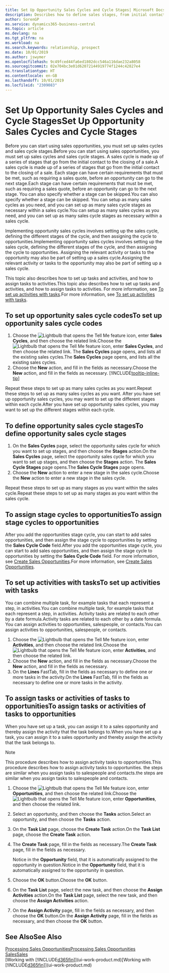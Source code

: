 ```yaml
---
title: Set Up Opportunity Sales Cycles and Cycle Stages| Microsoft Docs
description: Describes how to define sales stages, from initial contact to closing, to create a sales cycle and assign it to opportunities in Business Central.
author: SorenGP
ms.service: dynamics365-business-central
ms.topic: article
ms.devlang: na
ms.tgt_pltfrm: na
ms.workload: na
ms.search.keywords: relationship, prospect
ms.date: 10/01/2019
ms.author: jswymer
ms.openlocfilehash: 9c49fced44fa6ed1802dcc546a116dae232a8058
ms.sourcegitcommit: 02e704bc3e01d62072144919774f1244c42827e4
ms.translationtype: HT
ms.contentlocale: en-GB
ms.lasthandoff: 10/01/2019
ms.locfileid: "2309083"
---
```

# <a name="set-up-opportunity-sales-cycles-and-cycle-stages"></a><span data-ttu-id="4a6fa-103">Set Up Opportunity Sales Cycles and Cycle Stages</span><span class="sxs-lookup"><span data-stu-id="4a6fa-103">Set Up Opportunity Sales Cycles and Cycle Stages</span></span>
<span data-ttu-id="4a6fa-104">Before you can start using sales opportunities, you must set up sales cycles and sales cycle stages.</span><span class="sxs-lookup"><span data-stu-id="4a6fa-104">Before you can start using sales opportunities, you must set up sales cycles and sales cycle stages.</span></span> <span data-ttu-id="4a6fa-105">A sales cycle is made up of a series of stages that go from the initial contact to the closing of a sale.</span><span class="sxs-lookup"><span data-stu-id="4a6fa-105">A sales cycle is made up of a series of stages that go from the initial contact to the closing of a sale.</span></span> <span data-ttu-id="4a6fa-106">Each stage can have certain requirements that must be met, such as requiring a sales quote, before an opportunity can go to the next stage.</span><span class="sxs-lookup"><span data-stu-id="4a6fa-106">Each stage can have certain requirements that must be met, such as requiring a sales quote, before an opportunity can go to the next stage.</span></span> <span data-ttu-id="4a6fa-107">You can also specify whether a stage can be skipped.</span><span class="sxs-lookup"><span data-stu-id="4a6fa-107">You can also specify whether a stage can be skipped.</span></span> <span data-ttu-id="4a6fa-108">You can setup as many sales cycles as you need, and you can set up as many sales cycle stages as necessary within a sales cycle.</span><span class="sxs-lookup"><span data-stu-id="4a6fa-108">You can setup as many sales cycles as you need, and you can set up as many sales cycle stages as necessary within a sales cycle.</span></span>

<span data-ttu-id="4a6fa-109">Implementing opportunity sales cycles involves setting up the sales cycle, defining the different stages of the cycle, and then assigning the cycle to opportunities.</span><span class="sxs-lookup"><span data-stu-id="4a6fa-109">Implementing opportunity sales cycles involves setting up the sales cycle, defining the different stages of the cycle, and then assigning the cycle to opportunities.</span></span> <span data-ttu-id="4a6fa-110">Assigning the relevant activity or tasks to the opportunity may also be part of setting up a sales cycle.</span><span class="sxs-lookup"><span data-stu-id="4a6fa-110">Assigning the relevant activity or tasks to the opportunity may also be part of setting up a sales cycle.</span></span>

<span data-ttu-id="4a6fa-111">This topic also describes how to set up tasks and activities, and how to assign tasks to activities.</span><span class="sxs-lookup"><span data-stu-id="4a6fa-111">This topic also describes how to set up tasks and activities, and how to assign tasks to activities.</span></span> <span data-ttu-id="4a6fa-112">For more information, see [To set up activities with tasks](marketing-how-setup-opportunity-sales-cycles-stages.md#to-set-up-activities-with-tasks).</span><span class="sxs-lookup"><span data-stu-id="4a6fa-112">For more information, see [To set up activities with tasks](marketing-how-setup-opportunity-sales-cycles-stages.md#to-set-up-activities-with-tasks).</span></span>

## <a name="to-set-up-opportunity-sales-cycle-codes"></a><span data-ttu-id="4a6fa-113">To set up opportunity sales cycle codes</span><span class="sxs-lookup"><span data-stu-id="4a6fa-113">To set up opportunity sales cycle codes</span></span>
1. <span data-ttu-id="4a6fa-114">Choose the ![Lightbulb that opens the Tell Me feature](media/ui-search/search_small.png "Tell me what you want to do") icon, enter **Sales Cycles**, and then choose the related link.</span><span class="sxs-lookup"><span data-stu-id="4a6fa-114">Choose the ![Lightbulb that opens the Tell Me feature](media/ui-search/search_small.png "Tell me what you want to do") icon, enter **Sales Cycles**, and then choose the related link.</span></span> <span data-ttu-id="4a6fa-115">The **Sales Cycles** page opens, and lists all the existing sales cycles.</span><span class="sxs-lookup"><span data-stu-id="4a6fa-115">The **Sales Cycles** page opens, and lists all the existing sales cycles.</span></span>
2. <span data-ttu-id="4a6fa-116">Choose the **New** action, and fill in the fields as necessary.</span><span class="sxs-lookup"><span data-stu-id="4a6fa-116">Choose the **New** action, and fill in the fields as necessary.</span></span> [!INCLUDE[tooltip-inline-tip](includes/tooltip-inline-tip_md.md)]

<span data-ttu-id="4a6fa-117">Repeat these steps to set up as many sales cycles as you want.</span><span class="sxs-lookup"><span data-stu-id="4a6fa-117">Repeat these steps to set up as many sales cycles as you want.</span></span> <span data-ttu-id="4a6fa-118">After you have set up opportunity sales cycles, you may want to set up the different stages within each cycle.</span><span class="sxs-lookup"><span data-stu-id="4a6fa-118">After you have set up opportunity sales cycles, you may want to set up the different stages within each cycle.</span></span>

## <a name="to-define-opportunity-sales-cycle-stages"></a><span data-ttu-id="4a6fa-119">To define opportunity sales cycle stages</span><span class="sxs-lookup"><span data-stu-id="4a6fa-119">To define opportunity sales cycle stages</span></span>
1. <span data-ttu-id="4a6fa-120">On the **Sales Cycles** page, select the opportunity sales cycle for which you want to set up stages, and then choose the **Stages** action.</span><span class="sxs-lookup"><span data-stu-id="4a6fa-120">On the **Sales Cycles** page, select the opportunity sales cycle for which you want to set up stages, and then choose the **Stages** action.</span></span> <span data-ttu-id="4a6fa-121">The **Sales Cycle Stages** page opens.</span><span class="sxs-lookup"><span data-stu-id="4a6fa-121">The **Sales Cycle Stages** page opens.</span></span>
2. <span data-ttu-id="4a6fa-122">Choose the **New** action to enter a new stage in the sales cycle.</span><span class="sxs-lookup"><span data-stu-id="4a6fa-122">Choose the **New** action to enter a new stage in the sales cycle.</span></span>

<span data-ttu-id="4a6fa-123">Repeat these steps to set up as many stages as you want within the sales cycle.</span><span class="sxs-lookup"><span data-stu-id="4a6fa-123">Repeat these steps to set up as many stages as you want within the sales cycle.</span></span>

## <a name="to-assign-stage-cycles-to-opportunities"></a><span data-ttu-id="4a6fa-124">To assign stage cycles to opportunities</span><span class="sxs-lookup"><span data-stu-id="4a6fa-124">To assign stage cycles to opportunities</span></span>
<span data-ttu-id="4a6fa-125">After you add the opportunities stage cycle, you can start to add sales opportunities, and then assign the stage cycle to opportunities by setting the **Sales Cycle Code** field.</span><span class="sxs-lookup"><span data-stu-id="4a6fa-125">After you add the opportunities stage cycle, you can start to add sales opportunities, and then assign the stage cycle to opportunities by setting the **Sales Cycle Code** field.</span></span> <span data-ttu-id="4a6fa-126">For more information, see [Create Sales Opportunities](marketing-how-create-opportunities.md).</span><span class="sxs-lookup"><span data-stu-id="4a6fa-126">For more information, see [Create Sales Opportunities](marketing-how-create-opportunities.md).</span></span>

## <a name="to-set-up-activities-with-tasks"></a><span data-ttu-id="4a6fa-127">To set up activities with tasks</span><span class="sxs-lookup"><span data-stu-id="4a6fa-127">To set up activities with tasks</span></span>
<span data-ttu-id="4a6fa-128">You can combine multiple task, for example tasks that each represent a step, in activities.</span><span class="sxs-lookup"><span data-stu-id="4a6fa-128">You can combine multiple task, for example tasks that each represent a step, in activities.</span></span> <span data-ttu-id="4a6fa-129">Activity tasks are related to each other by a date formula.</span><span class="sxs-lookup"><span data-stu-id="4a6fa-129">Activity tasks are related to each other by a date formula.</span></span> <span data-ttu-id="4a6fa-130">You can assign activities to opportunities, salespeople, or contacts.</span><span class="sxs-lookup"><span data-stu-id="4a6fa-130">You can assign activities to opportunities, salespeople, or contacts.</span></span>

1. <span data-ttu-id="4a6fa-131">Choose the ![Lightbulb that opens the Tell Me feature](media/ui-search/search_small.png "Tell me what you want to do") icon, enter **Activities**, and then choose the related link.</span><span class="sxs-lookup"><span data-stu-id="4a6fa-131">Choose the ![Lightbulb that opens the Tell Me feature](media/ui-search/search_small.png "Tell me what you want to do") icon, enter **Activities**, and then choose the related link.</span></span>
2. <span data-ttu-id="4a6fa-132">Choose the **New** action, and fill in the fields as necessary.</span><span class="sxs-lookup"><span data-stu-id="4a6fa-132">Choose the **New** action, and fill in the fields as necessary.</span></span>
3. <span data-ttu-id="4a6fa-133">On the **Lines** FastTab, fill in the fields as necessary to define one or more tasks in the activity.</span><span class="sxs-lookup"><span data-stu-id="4a6fa-133">On the **Lines** FastTab, fill in the fields as necessary to define one or more tasks in the activity.</span></span>

## <a name="to-assign-tasks-or-activities-of-tasks-to-opportunities"></a><span data-ttu-id="4a6fa-134">To assign tasks or activities of tasks to opportunities</span><span class="sxs-lookup"><span data-stu-id="4a6fa-134">To assign tasks or activities of tasks to opportunities</span></span>
<span data-ttu-id="4a6fa-135">When you have set up a task, you can assign it to a sales opportunity and thereby assign the activity that the task belongs to.</span><span class="sxs-lookup"><span data-stu-id="4a6fa-135">When you have set up a task, you can assign it to a sales opportunity and thereby assign the activity that the task belongs to.</span></span>

> [!NOTE]  
>   <span data-ttu-id="4a6fa-136">This procedure describes how to assign activity tasks to opportunities.</span><span class="sxs-lookup"><span data-stu-id="4a6fa-136">This procedure describes how to assign activity tasks to opportunities.</span></span> <span data-ttu-id="4a6fa-137">the steps are similar when you assign tasks to salespeople and contacts.</span><span class="sxs-lookup"><span data-stu-id="4a6fa-137">the steps are similar when you assign tasks to salespeople and contacts.</span></span>

1. <span data-ttu-id="4a6fa-138">Choose the ![Lightbulb that opens the Tell Me feature](media/ui-search/search_small.png "Tell me what you want to do") icon, enter **Opportunities**, and then choose the related link.</span><span class="sxs-lookup"><span data-stu-id="4a6fa-138">Choose the ![Lightbulb that opens the Tell Me feature](media/ui-search/search_small.png "Tell me what you want to do") icon, enter **Opportunities**, and then choose the related link.</span></span>
2. <span data-ttu-id="4a6fa-139">Select an opportunity, and then choose the **Tasks** action.</span><span class="sxs-lookup"><span data-stu-id="4a6fa-139">Select an opportunity, and then choose the **Tasks** action.</span></span>
3. <span data-ttu-id="4a6fa-140">On the **Task List** page, choose the **Create Task** action.</span><span class="sxs-lookup"><span data-stu-id="4a6fa-140">On the **Task List** page, choose the **Create Task** action.</span></span>
4.  <span data-ttu-id="4a6fa-141">The **Create Task** page, fill in the fields as necessary.</span><span class="sxs-lookup"><span data-stu-id="4a6fa-141">The **Create Task** page, fill in the fields as necessary.</span></span>

    <span data-ttu-id="4a6fa-142">Notice in the **Opportunity** field, that it is automatically assigned to the opportunity in question.</span><span class="sxs-lookup"><span data-stu-id="4a6fa-142">Notice in the **Opportunity** field, that it is automatically assigned to the opportunity in question.</span></span>
5. <span data-ttu-id="4a6fa-143">Choose the **OK** button.</span><span class="sxs-lookup"><span data-stu-id="4a6fa-143">Choose the **OK** button.</span></span>
6. <span data-ttu-id="4a6fa-144">On the **Task List** page, select the new task, and then choose the **Assign Activities** action.</span><span class="sxs-lookup"><span data-stu-id="4a6fa-144">On the **Task List** page, select the new task, and then choose the **Assign Activities** action.</span></span>
7. <span data-ttu-id="4a6fa-145">On the **Assign Activity** page, fill in the fields as necessary, and then choose the **OK** button.</span><span class="sxs-lookup"><span data-stu-id="4a6fa-145">On the **Assign Activity** page, fill in the fields as necessary, and then choose the **OK** button.</span></span>

## <a name="see-also"></a><span data-ttu-id="4a6fa-146">See Also</span><span class="sxs-lookup"><span data-stu-id="4a6fa-146">See Also</span></span>
[<span data-ttu-id="4a6fa-147">Processing Sales Opportunities</span><span class="sxs-lookup"><span data-stu-id="4a6fa-147">Processing Sales Opportunities</span></span>](marketing-processing-sales-opportunities.md)  
[<span data-ttu-id="4a6fa-148">Sales</span><span class="sxs-lookup"><span data-stu-id="4a6fa-148">Sales</span></span>](sales-manage-sales.md)  
<span data-ttu-id="4a6fa-149">[Working with [!INCLUDE[d365fin](includes/d365fin_md.md)]](ui-work-product.md)</span><span class="sxs-lookup"><span data-stu-id="4a6fa-149">[Working with [!INCLUDE[d365fin](includes/d365fin_md.md)]](ui-work-product.md)</span></span>
